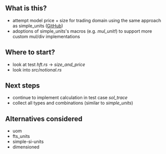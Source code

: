
## What is this?
* attempt model price + size for trading domain using the same approach as simple_units ([GitHub](https://github.com/willi-kappler/simple_units/tree/master))
* adoptions of simple_units's macros (e.g. _mul_unit!_) to support more custom mul/div implementations

## Where to start?
* look at test _hft.rs_ -> _size_and_price_
* look into _src/notional.rs_

## Next steps
* continue to implement calculation in test case _sol_trace_
* collect all types and combinations (similar to _simple_units_)

## Alternatives considered
* uom
* fts_units
* simple-si-units
* dimensioned
